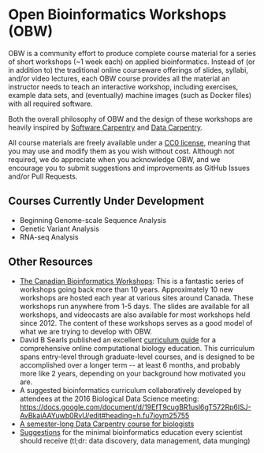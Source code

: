 # Open Bioinformatics Workshops (OBW)

OBW is a community effort to produce complete course material for a series of short workshops (~1 week each) on applied bioinformatics. Instead of (or in addition to) the traditional online courseware offerings of slides, syllabi, and/or video lectures, each OBW course provides all the material an instructor needs to teach an interactive workshop, including exercises, example data sets, and (eventually) machine images (such as Docker files) with all required software.

Both the overall philosophy of OBW and the design of these workshops are heavily inspired by [Software Carpentry](http://software-carpentry.org/) and [Data Carpentry](http://www.datacarpentry.org/).

All course materials are freely available under a [CC0 license](https://creativecommons.org/publicdomain/zero/1.0/), meaning that you may use and modify them as you wish without cost. Although not required, we do appreciate when you acknowledge OBW, and we encourage you to submit suggestions and improvements as GitHub Issues and/or Pull Requests.

## Courses Currently Under Development

* Beginning Genome-scale Sequence Analysis
* Genetic Variant Analysis
* RNA-seq Analysis

## Other Resources

* [The Canadian Bioinformatics Workshops](https://bioinformatics.ca/): This is a fantastic series of workshops going back more than 10 years. Approximately 10 new workshops are hosted each year at various sites around Canada. These workshops run anywhere from 1-5 days. The slides are available for all workshops, and videocasts are also available for most workshops held since 2012. The content of these workshops serves as a good model of what we are trying to develop with OBW.
* David B Searls published an excellent [curriculum guide](http://journals.plos.org/ploscompbiol/article?id=10.1371/journal.pcbi.1003662#pcbi.1003662.s001) for a comprehensive online computational biology education. This curriculum spans entry-level through graduate-level courses, and is designed to be accomplished over a longer term -- at least 6 months, and probably more like 2 years, depending on your background how motivated you are.
* A suggested bioinformatics curriculum collaboratively developed by attendees at the 2016 Biological Data Science meeting: https://docs.google.com/document/d/19EfT9cugBR1usl6gT572Rp6lSJ-AvBkaiAAYuwb0RvU/edit#heading=h.fu7joym25755
* [A semester-long Data Carpentry course for biologists](https://github.com/datacarpentry/semester-biology)
* [Suggestions](http://toddharris.net/blog/2015/03/23/its-time-to-reboot-bioinformatics-education/) for the minimal bioinformatics education every scientist should receive (tl;dr: data discovery, data management, data munging)

